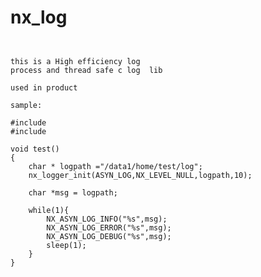# nx_log
<pre><code>

this is a High efficiency log 
process and thread safe c log  lib

used in product

sample:

#include <stdio.h>
#include <nx_log.h>

void test()
{
    char * logpath ="/data1/home/test/log";
    nx_logger_init(ASYN_LOG,NX_LEVEL_NULL,logpath,10);

    char *msg = logpath;

    while(1){
        NX_ASYN_LOG_INFO("%s",msg);
        NX_ASYN_LOG_ERROR("%s",msg);
        NX_ASYN_LOG_DEBUG("%s",msg);
        sleep(1);
    }
}
</code></pre>
